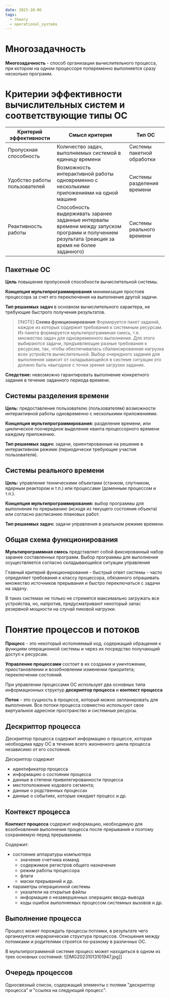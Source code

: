 ```yaml
---
date: 2023-10-06
tags:
  - theory
  - operational_systems
---
```

# Многозадачность
**Многозадачность** - способ организации вычислительного процесса, при котором на одном процессоре попеременно выполняется сразу несколько программ.

# Критерии эффективности вычислительных систем и соответствующие типы ОС
| Критерий эффективности        | Смысл критерия                                                                                                                                   | Тип ОС                     |
| ----------------------------- | ------------------------------------------------------------------------------------------------------------------------------------------------ | -------------------------- |
| Пропускная способность        | Количество задач, выполняемых системой в единицу времени                                                                                         | Системы пакетной обработки |
| Удобство работы пользователей | Возможность интерактивной работы одновременно с несколькими приложениями на одной машине                                                         | Системы разделения времени |
| Реактивность работы           | Способность выдерживать заранее заданные интервалы времени между запуском программ и получением результата (реакция за время не более заданного) | Системы реального времени  |

## Пакетные ОС
**Цель** повышение пропускной способности вычислительной системы.

**Концепция мультипрограммирования** минимизация простоев процессора за счет его переключения на выполнение другой задачи.

**Тип решаемых задач** в основном вычислительного характера, не требующие быстрого получения результатов.

> [!NOTE] **Схема функционирования**
> Формируется пакет заданий, каждое из которых содержит требования к системным ресурсам. Из пакета формируется мультипрограммная смесь, т.е. множество задач для одновременного выполнения. Для этого выбираются задачи, предъявляющие разные требования к ресурсам, так, чтобы обеспечивалась сбалансированная нагрузка всех устройств вычислительной. Выбор очередного задания для выполнения зависит от складывающейся в системе ситуации это должно быть «выгодное с точки зрения загрузки задание.

**Следствие:** невозможно гарантировать выполнение конкретного задания в течение заданного периода времени.

## Системы разделения времени
**Цель:** предоставление пользователю (пользователям) возможности интерактивной работы одновременно с несколькими приложениями.

**Концепция мультипрограммирования:** разделение времени, или циклическое поочередное выделение кванта процессорного времени каждому приложению.

**Тип решаемых задач:** задачи, ориентированные на решение в интерактивном режиме (периодически требующие участия пользователя).

## Системы реального времени
**Цель:** управление техническими объектами (станком, спутником, ядерным реактором и т.п.) или процессами (доменным процессом и т.п.).

**Концепция мультипрограммирования:** выбор программы для выполнения по прерыванию (исходя из текущего состояния объекта) или согласно расписанию плановых работ.

**Тип решаемых задач:** задачи управления в реальном режиме времени.

## Общая схема функционирования
**Мультипрограммная смесь** представляет собой фиксированный набор заранее составленных программ. Выбор программы для выполнения осуществляется согласно складывающейся ситуации управления

Главный критерий функционирования - быстрый ответ системы - часто определяет требования к классу процессора, обязанного опрашивать множество источников прерывания и быстро переключаться с задачи на задачу.

В таких системах не только не стремятся максимально загружать все устройства, но, напротив, предусматривают некоторый запас резервной мощности на случай пиковой нагрузки.

# Понятие процессов и потоков
**Процесс** - это некоторый исполняемый код, содержащий обращения к функциям операционной системы и через их посредство получающий доступ к ресурсам.

**Управление процессами** состоит в их создании и уничтожении, приостановлении и возобновлении изменении приоритета; переключении состояний.

При управлении процессами ОС использует два основных типа информационных структур **дескриптор процесса** и **контекст процесса**

**Поток** - это сущность в процессе, который можно запланировать для выполнения. Все потоки процесса совместно используют свое виртуальное адресное пространство и системные ресурсы.

## Дескриптор процесса
Дескриптор процесса содержит информацию о процессе, которая необходима ядру ОС в течение всего жизненного цикла процесса независимо от его состояния.

Дескриптор содержит
- идентификатор процесса
- информацию о состоянии процесса
- данные в степени привилегированности процесса
- местоположение кодового сегмента;
- данные о родственных процессах
- данные о событиях, которые ожидает процесс и др.

## Контекст процесса
**Контекст процесса** содержит информацию, необходимую для возобновления выполнения процесса после прерывания и поэтому сохраняемую перед прерыванием.

Содержит:
- состояние аппаратуры компьютера
  - значение счетчика команд
  - содержимое регистров общего назначения
  - режим работы процессора
  - флаги
  - маски прерываний и др.
- параметры операционной системы
  - указатели на открытые файлы
  - информация о незавершенных операциях ввода-вывода
  - коды ошибок выполняемых процессом системных вызовов и др.

## Выполнение процесса
Процесс может порождать процессы потомки, в результате чего организуется иерархическая структура процессов. Отношения между потомками и родителями строятся по-разному в различных ОС.

В мультипрограммной системе процесс может находиться в одном из трех основных состояний:
![[IMG20231013101947.jpg]]

## Очередь процессов
Односвязный список, содержащий элементы с полями "дескриптор процесса" и "ссылка на следующий процесс".
